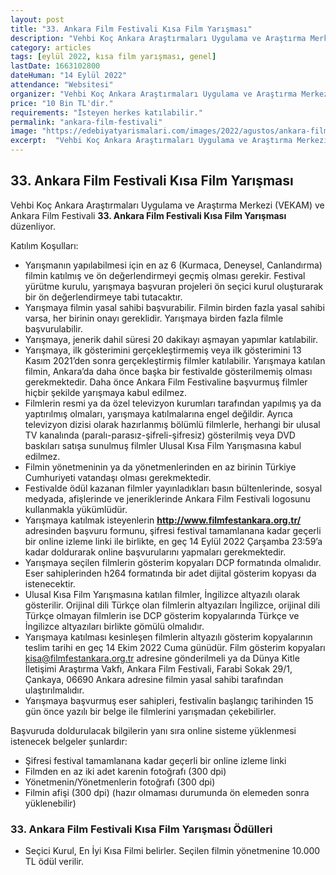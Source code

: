 ```yaml
---
layout: post
title: "33. Ankara Film Festivali Kısa Film Yarışması"
description: "Vehbi Koç Ankara Araştırmaları Uygulama ve Araştırma Merkezi (VEKAM) ve Ankara Film Festivali '33. Ankara Film Festivali Kısa Film Yarışması' düzenliyor."
category: articles
tags: [eylül 2022, kısa film yarışması, genel]
lastDate: 1663102800
dateHuman: "14 Eylül 2022"
attendance: "Websitesi"
organizer: "Vehbi Koç Ankara Araştırmaları Uygulama ve Araştırma Merkezi (VEKAM) ve Ankara Film Festivali"
price: "10 Bin TL'dir."
requirements: "İsteyen herkes katılabilir."
permalink: "ankara-film-festivali"
image: "https://edebiyatyarismalari.com/images/2022/agustos/ankara-film-festivali.jpg"
excerpt:  "Vehbi Koç Ankara Araştırmaları Uygulama ve Araştırma Merkezi (VEKAM) ve Ankara Film Festivali <strong> 33. Ankara Film Festivali Kısa Film Yarışması </strong> düzenliyor."
---
```


## 33. Ankara Film Festivali Kısa Film Yarışması
Vehbi Koç Ankara Araştırmaları Uygulama ve Araştırma Merkezi (VEKAM) ve Ankara Film Festivali **33. Ankara Film Festivali Kısa Film Yarışması** düzenliyor.  

Katılım Koşulları:
- Yarışmanın yapılabilmesi için en az 6 (Kurmaca, Deneysel, Canlandırma) filmin katılmış ve ön değerlendirmeyi geçmiş olması gerekir. Festival yürütme kurulu, yarışmaya başvuran projeleri ön seçici kurul oluşturarak bir ön değerlendirmeye tabi tutacaktır.
- Yarışmaya filmin yasal sahibi başvurabilir. Filmin birden fazla yasal sahibi varsa, her birinin onayı gereklidir. Yarışmaya birden fazla filmle başvurulabilir.
- Yarışmaya, jenerik dahil süresi 20 dakikayı aşmayan yapımlar katılabilir.
- Yarışmaya, ilk gösterimini gerçekleştirmemiş veya ilk gösterimini 13 Kasım 2021’den sonra gerçekleştirmiş filmler katılabilir. Yarışmaya katılan filmin, Ankara’da daha önce başka bir festivalde gösterilmemiş olması gerekmektedir. Daha önce Ankara Film Festivaline başvurmuş filmler hiçbir şekilde yarışmaya kabul edilmez.
- Filmlerin resmi ya da özel televizyon kurumları tarafından yapılmış ya da yaptırılmış olmaları, yarışmaya katılmalarına engel değildir. Ayrıca televizyon dizisi olarak hazırlanmış bölümlü filmlerle, herhangi bir ulusal TV kanalında (paralı-parasız-şifreli-şifresiz) gösterilmiş veya DVD baskıları satışa sunulmuş filmler Ulusal Kısa Film Yarışmasına kabul edilmez.
- Filmin yönetmeninin ya da yönetmenlerinden en az birinin Türkiye Cumhuriyeti vatandaşı olması gerekmektedir.
- Festivalde ödül kazanan filmler yayınladıkları basın bültenlerinde, sosyal medyada, afişlerinde ve jeneriklerinde Ankara Film Festivali logosunu kullanmakla yükümlüdür.
- Yarışmaya katılmak isteyenlerin **http://www.filmfestankara.org.tr/** adresinden başvuru formunu, şifresi festival tamamlanana kadar geçerli bir online izleme linki ile birlikte, en geç 14 Eylül 2022 Çarşamba 23:59’a kadar doldurarak online başvurularını yapmaları gerekmektedir.
- Yarışmaya seçilen filmlerin gösterim kopyaları DCP formatında olmalıdır. Eser sahiplerinden h264 formatında bir adet dijital gösterim kopyası da istenecektir.
- Ulusal Kısa Film Yarışmasına katılan filmler, İngilizce altyazılı olarak gösterilir. Orijinal dili Türkçe olan filmlerin altyazıları İngilizce, orijinal dili Türkçe olmayan filmlerin ise DCP gösterim kopyalarında Türkçe ve İngilizce altyazıları birlikte gömülü olmalıdır.
- Yarışmaya katılması kesinleşen filmlerin altyazılı gösterim kopyalarının teslim tarihi en geç 14 Ekim 2022 Cuma günüdür. Film gösterim kopyaları kisa@filmfestankara.org.tr adresine  gönderilmeli ya da Dünya Kitle İletişimi Araştırma Vakfı, Ankara Film Festivali, Farabi Sokak 29/1, Çankaya, 06690 Ankara adresine filmin yasal sahibi tarafından ulaştırılmalıdır.
- Yarışmaya başvurmuş eser sahipleri, festivalin başlangıç tarihinden 15 gün önce yazılı bir belge ile filmlerini yarışmadan çekebilirler.

Başvuruda doldurulacak bilgilerin yanı sıra online sisteme yüklenmesi istenecek belgeler şunlardır:
- Şifresi festival tamamlanana kadar geçerli bir online izleme linki
- Filmden en az iki adet karenin fotoğrafı (300 dpi)
- Yönetmenin/Yönetmenlerin fotoğrafı (300 dpi)
- Filmin afişi (300 dpi) (hazır olmaması durumunda ön elemeden sonra yüklenebilir)


### 33. Ankara Film Festivali Kısa Film Yarışması Ödülleri
- Seçici Kurul, En İyi Kısa Filmi belirler. Seçilen filmin yönetmenine 10.000 TL ödül verilir.